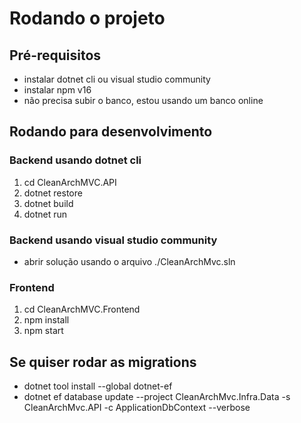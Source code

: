 # Rodando o projeto
## Pré-requisitos
- instalar dotnet cli ou visual studio community
- instalar npm v16
- não precisa subir o banco, estou usando um banco online

## Rodando para desenvolvimento
### Backend usando dotnet cli
1. cd CleanArchMVC.API
2. dotnet restore
3. dotnet build
4. dotnet run

### Backend usando visual studio community
- abrir solução usando o arquivo ./CleanArchMvc.sln

### Frontend
1. cd CleanArchMVC.Frontend
2. npm install
3. npm start


## Se quiser rodar as migrations
- dotnet tool install --global dotnet-ef
- dotnet ef database update --project CleanArchMvc.Infra.Data -s CleanArchMvc.API -c ApplicationDbContext --verbose
    